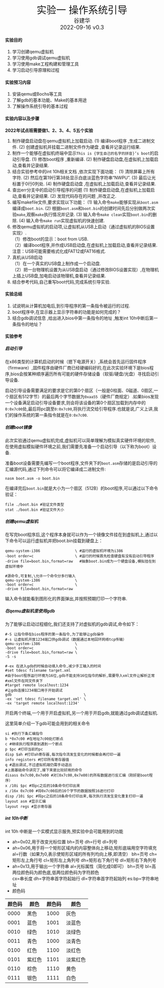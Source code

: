 <div align='center'>
    <font size='6'>实验一 操作系统引导</font>
</div>

<div align='center'>
    <font size='4'>谷建华</font>
</div>

<div align='center'>
    <font size='4'>2022-09-16 v0.3</font>
</div>

#### 实验目的

1. 学习创建qemu虚拟机
2. 学习使用gdb调试qemu虚拟机
3. 学习使用make工程构建和管理工具
4. 学习启动引导原理和过程

#### 实验预习内容

1. 安装qemu或Bochs等工具
2. 了解gdb的基本功能、Make的基本用途
3. 了解操作系统引导的基本过程
#### 实验内容以及步骤

**2022年试点班需要做1、2、3、4、5五个实验**

1. 制作硬盘启动盘在qemu虚拟机上加载启动.
   (1) 编译boot程序 ,生成二进制文件.
   (2) 创建虚拟机并挂载二进制文件作为硬盘 ,查看并记录运行结果.
2. 制作一个能够在虚拟机终端中显示`This is {学生自己的名字的拼音}’s boot`的启动引导盘.
   (1) 修改boot程序 ,重新编译.
   (2) 制作硬盘启动盘,在虚拟机上加载启动,查看并记录结果.
3. 结合实验参考中的int 10h相关文档 ,依次实现下面功能：
   (1) 清除屏幕上所有字符.
   (2) 然后在第19行第38处显示白底淡蓝色字符串“NWPU”.
   (3) 最后让光标置于0行0列处.
   (4) 制作硬盘启动盘 ,在虚拟机上加载启动,查看并记录结果.
4. 查出err分支中的启动引导程序的问题
   (1) 制作硬盘启动盘,在虚拟机上加载启动,查看并记录结果.
   (2) 发现代码存在的问题 ,并改正之.
5. 编写makefile文件,要求实现以下功能：
   (1) 输入命令`make`能够实现从`boot.asm`编译成`boot.bin`.
   (2) 根据`boot.asm`和`boot.bin`的创建时间先后分别做两次实验`make`,观察`make`执行情况并记录.
   (3) 输入命令`make clean`实现`boot.bin`的删除.
   (4) 输入命令`make run`实现虚拟机的快速创建.
6. 修改qemu虚拟机的启动项,让虚拟机从USB上启动（通过虚拟机的BIOS设置实现）.  
    （1）修改boot的显示：boot from USB.  
    （2）编译boot程序,并作成USB启动盘,在虚拟机上加载启动,查看并记录结果.
    注意：USB可能需要格式化成FAT12或FAT16格式.
7. 真机从USB启动  
    （1）在一个真实的USB盘上制作成一个启动盘.  
    （2）把一台物理机设置为从USB盘启动（通过修改BIOS设置实现）,在物理机上插上USB盘,加电启动该物理机,查看并记录结果.  
8. 结合参考代码,自己重写boot代码,完成系统引导实验.
#### 实验总结

1. 试说明从计算机加电后,到引导程序的第一条指令被运行的过程.
2. boot程序中,在显示器上显示字符串的功能是如何完成的？
3. 结合gdb调试信息 ,给出进入bios中第一条指令的地址 ,触发int 10h中断后第一条指令的地址？

#### 实验参考

##### 启动引导

在x86类型的计算机启动的时候（摁下电源开关）,系统会首先运行固件程序（firmware）,固件程序由硬件厂商已经硬编码好的,在此次实验环境下是bios程序,bios会按某种顺序遍历所有可能的硬件存储设备（软驱/硬盘/光盘）寻找启动引导设备.

启动引导设备需要满足的要求是它的第0个扇区（一般是0柱面、0磁道、0扇区,一个扇区有512字节）的最后两个字节数据为`0xaa55`（硬件厂商规定）.如果bios发现一个设备满足启动引导设备要求,则会将该设备的第0个扇区加载到内存中的`0:0x7c00`处,最后将pc跳至`0:0x7c00`,将执行流交给引导程序.也就是说,广义上讲,我们的操作系统的第一条指令就是在`0:0x7c00`.

##### 创建boot镜像

此次实验通过qemu虚拟机完成,虚拟机可以简单理解为模拟真实硬件环境的软件,在使用虚拟模拟硬件环境之前,我们需要先准备一个启动引导（以下称为boot）设备.

准备boot设备需要先编写一个boot程序,文件夹下的`boot.asm`存储的是启动引导的汇编源代码,通过下列命令可以将它编译成二进制文件:

```shell
nasm boot.asm -o boot.bin
```

在编译完后`boot.bin`就是大小为一个扇区（512B）的boot程序,可以通过以下命令验证：

```shell
file ./boot.bin #验证文件类型
stat ./boot.bin #验证文件大小
```

##### 创建qemu虚拟机

在写完boot程序后,这个程序本身就可以作为一个镜像文件挂在到虚拟机上,通过以下命令可以运行虚拟机并把boot.bin挂载到硬盘上：

```shell
qemu-system-i386                \ #运行的虚拟机环境为i386
-boot order=c                   \ #运行的时候首先检查硬盘有没有启动引导程序
-drive file=boot.bin,format=raw   #抽象boot.bin成为一个硬盘设备,模拟挂在到虚拟环境中

#源命令,可复制,\允许一个命令分多行输入
qemu-system-i386                \
-boot order=c                   \
-drive file=boot.bin,format=raw
```

输入命令就能看到图形化的界面弹出,并按照预期打印一个字符串.

##### 在qemu虚拟机里使用gdb

为了能够让启动过程细化,我们还支持了对虚拟机的gdb调试,命令如下：

```shell
#-S 让指令停在bios程序的第一条指令,为了能够让gdb操作
#-s 让虚拟机开放1234端口供gdb调试（数据通过本地回环网络tcp传输）
qemu-system-i386                \
-boot order=c                   \
-drive file=boot.bin,format=raw \
-S -s

#-ex 在进入gdb的时候自动填入命令,减少手工输入的时间
#set tdesc filename target.xml 
#由于boot程序运行环境为16位,gdb不能支持16位指令的解析,需要导入xml文件让解析正常
#xml文件在同文件夹下
#target remote localhost:1234
#让gdb连接1234端口用于开始调试
gdb                                 \
-ex 'set tdesc filename target.xml' \
-ex 'target remote localhost:1234'
```

开启两个终端,一个用于开启虚拟机,另一个用于开启gdb,就能通过gdb调试虚拟机.

这里简单介绍一下gdb可能会用到的相关命令

```shell
si #执行下条汇编指令
b *0x7c00 #在地址7c00处打断点
c #继续执行程序直到遇到一个断点
p $pc #打印当前的pc
disp $ah #打印ah寄存器,每次指令流发生变化的时候都会再打印一遍
info registers #打印所有寄存器值
q #退出调试,不过虚拟机端仍需手动退出
#上面基础命令讲完了,接下来是比较好用的命令
disass 0x7c00,0x7e00 #对[0x7c00,0x7e00)的所有数据进行反汇编（刚好是boot程序）
x /10i $pc #将pc之后的10条命令打印出来
x /16x 0x7c00 #将0x7c00后的16个字节的数据按照16进行打印
disp /10i $pc #将pc之后的10条命令打印出来,每次执行流发生变化重复打印一遍
layout asm #显示汇编
layout regs #显示寄存器
```

##### int 10h中断

int 10h 中断是一个实模式显示服务,预实验中会可能用到的功能

+ ah=0x02,用于改变光标位置
    bh=页号
    dh=行号
    dl=列号
+ ah=0x06,用于将一个矩形区域内的内容整体向上移动,矩形底端用空字符填充
    al=行数（如果为0,表示使矩形区域的所有列均向上移,即清空）
    bh=页号
    ch=矩形左上角行号
    cl=矩形左上角列号
    dh=矩形右下角行号
    dl=矩形右下角列号
+ ah=0x13,用于输出一个字符串
    al=光标属性（简化成0即可）
    bh=页号
    bl=高两位颜色码为颜色底,低两位颜色码为字符颜色    
    cx=串长度
    dh=字符串首字符起始行
    dl=字符串首字符起始列
    es:bp=字符串地址
+ 颜色码

颜色码 | 颜色 | 颜色码 | 颜色
------|-----|--------|----
0000|黑色|1000 |灰色 
0001|蓝色|1001|淡蓝色
0010|绿色|1010|淡绿色
0011|青色|1000|淡青色
0100|红色|1100|淡红色
0101|紫红色|1101|淡紫红色
0110|棕色|1110|黄色
0111|银色|1111|白色
